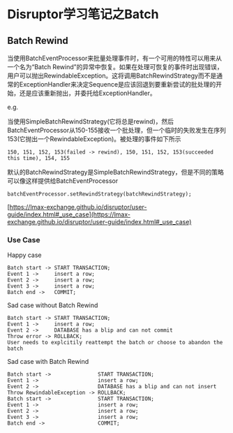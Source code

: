 # Disruptor学习笔记之Batch





## Batch Rewind

当使用BatchEventProcessor来批量处理事件时，有一个可用的特性可以用来从一个名为“Batch Rewind”的异常中恢复。如果在处理可恢复的事件时出现错误，用户可以抛出RewindableException。这将调用BatchRewindStrategy而不是通常的ExceptionHandler来决定Sequence是应该回退到要重新尝试的批处理的开始，还是应该重新抛出，并委托给ExceptionHandler。

e.g.

当使用SimpleBatchRewindStrategy(它将总是rewind)，然后BatchEventProcessor从150-155接收一个批处理，但一个临时的失败发生在序列153(它抛出一个RewindableException)。被处理的事件如下所示

    150, 151, 152, 153(failed -> rewind), 150, 151, 152, 153(succeeded this time), 154, 155

默认的BatchRewindStrategy是SimpleBatchRewindStrategy，但是不同的策略可以像这样提供给BatchEventProcessor

    batchEventProcessor.setRewindStrategy(batchRewindStrategy);

[https://lmax-exchange.github.io/disruptor/user-guide/index.html#_use_case](https://lmax-exchange.github.io/disruptor/user-guide/index.html#_use_case) 

### Use Case

Happy case

    Batch start -> START TRANSACTION;
    Event 1 ->     insert a row;
    Event 2 ->     insert a row;
    Event 3 ->     insert a row;
    Batch end ->   COMMIT;


Sad case without Batch Rewind

    Batch start -> START TRANSACTION;
    Event 1 ->     insert a row;
    Event 2 ->     DATABASE has a blip and can not commit
    Throw error -> ROLLBACK;
    User needs to explcitily reattempt the batch or choose to abandon the batch

Sad case with Batch Rewind

    Batch start ->               START TRANSACTION;
    Event 1 ->                   insert a row;
    Event 2 ->                   DATABASE has a blip and can not insert
    Throw RewindableException -> ROLLBACK;
    Batch start ->               START TRANSACTION;
    Event 1 ->                   insert a row;
    Event 2 ->                   insert a row;
    Event 3 ->                   insert a row;
    Batch end ->                 COMMIT;

















































